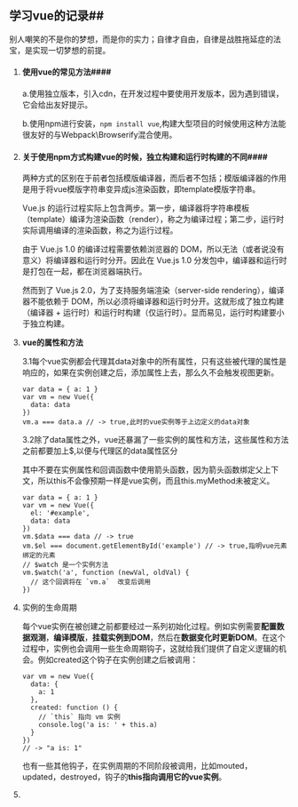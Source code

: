 ## 学习vue的记录##

别人嘲笑的不是你的梦想，而是你的实力；自律才自由，自律是战胜拖延症的法宝，是实现一切梦想的前提。

1. #### 使用vue的常见方法####

   a.使用独立版本，引入cdn，在开发过程中要使用开发版本，因为遇到错误，它会给出友好提示。

   b.使用npm进行安装，`npm install vue`,构建大型项目的时候使用这种方法能很友好的与Webpack\Browserify混合使用。

2. #### 关于使用npm方式构建vue的时候，独立构建和运行时构建的不同####

   两种方式的区别在于前者包括模版编译器，而后者不包括；模版编译器的作用是用于将vue模版字符串变异成js渲染函数，即template模版字符串。

   Vue.js 的运行过程实际上包含两步。第一步，编译器将字符串模板（template）编译为渲染函数（render），称之为编译过程；第二步，运行时实际调用编译的渲染函数，称之为运行过程。

   由于 Vue.js 1.0 的编译过程需要依赖浏览器的 DOM，所以无法（或者说没有意义）将编译器和运行时分开。因此在 Vue.js 1.0 分发包中，编译器和运行时是打包在一起，都在浏览器端执行。

   然而到了 Vue.js 2.0，为了支持服务端渲染（server-side rendering），编译器不能依赖于 DOM，所以必须将编译器和运行时分开。这就形成了独立构建（编译器 + 运行时）和运行时构建（仅运行时）。显而易见，运行时构建要小于独立构建。

3. **vue的属性和方法**

   3.1每个vue实例都会代理其data对象中的所有属性，只有这些被代理的属性是响应的，如果在实例创建之后，添加属性上去，那么久不会触发视图更新。

   ```
   var data = { a: 1 }
   var vm = new Vue({
     data: data
   })
   vm.a === data.a // -> true,此时的vue实例等于上边定义的data对象
   ```

   3.2除了data属性之外，vue还暴漏了一些实例的属性和方法，这些属性和方法之前都要加上$,以便与代理区的data属性区分

   其中不要在实例属性和回调函数中使用箭头函数，因为箭头函数绑定父上下文，所以this不会像预期一样是vue实例，而且this.myMethod未被定义。

   ```
   var data = { a: 1 }
   var vm = new Vue({
     el: '#example',
     data: data
   })
   vm.$data === data // -> true
   vm.$el === document.getElementById('example') // -> true,指明vue元素绑定的元素
   // $watch 是一个实例方法
   vm.$watch('a', function (newVal, oldVal) {
     // 这个回调将在 `vm.a`  改变后调用
   })
   ```

4. 实例的生命周期

   每个vue实例在被创建之前都要经过一系列初始化过程。例如实例需要**配置数据观测**，**编译模版**，**挂载实例到DOM**，然后在**数据变化时更新DOM**。在这个过程中，实例也会调用一些生命周期钩子，这就给我们提供了自定义逻辑的机会。例如created这个钩子在实例创建之后被调用：

   ```
   var vm = new Vue({
     data: {
       a: 1
     },
     created: function () {
       // `this` 指向 vm 实例
       console.log('a is: ' + this.a)
     }
   })
   // -> "a is: 1"
   ```

   也有一些其他钩子，在实例周期的不同阶段被调用，比如mouted，updated，destroyed，钩子的**this指向调用它的vue实例**。

5. ​

   ​

   ​


